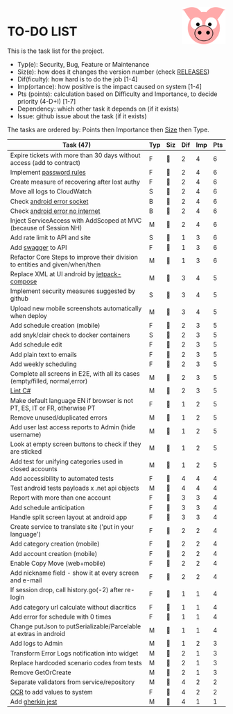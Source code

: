 <img src="../site/MVC/Assets/images/pig-on.svg" height="85" align="right"/>

# TO-DO LIST

This is the task list for the project.

- Typ(e): Security, Bug, Feature or Maintenance
- Siz(e): how does it changes the version number (check [RELEASES](RELEASES.md))
- Dif(ficulty): how hard is to do the job \[1-4\]
- Imp(ortance): how positive is the impact caused on system \[1-4\]
- Pts (points): calculation based on Difficulty and Importance, to decide priority (4-D+I) \[1-7\]
- Dependency: which other task it depends on (if it exists)
- Issue: github issue about the task (if it exists)

The tasks are ordered by: Points then Importance then [Size](RELEASES.md#legend) then Type.

| Task (47)                                                                      | Typ | Siz | Dif | Imp | Pts |
| ------------------------------------------------------------------------------ | --- | --- | --- | --- | --- |
| Expire tickets with more than 30 days without access (add to contract)         |  F  | 🐑 |  2  |  4  |  6  |
| Implement [password rules]                                                     |  F  | 🐑 |  2  |  4  |  6  |
| Create measure of recovering after lost authy                                  |  F  | 🐑 |  2  |  4  |  6  |
| Move all logs to CloudWatch                                                    |  S  | 🐜 |  2  |  4  |  6  |
| Check [android error socket](todo/android-error-socket-closed.log)             |  B  | 🐜 |  2  |  4  |  6  |
| Check [android error no internet](todo/android-error-no-internet.log)          |  B  | 🐜 |  2  |  4  |  6  |
| Inject ServiceAccess with AddScoped at MVC (because of Session NH)             |  M  | 🐜 |  2  |  4  |  6  |
| Add rate limit to API and site                                                 |  S  | 🐳 |  1  |  3  |  6  |
| Add [swagger] to API                                                           |  F  | 🐳 |  1  |  3  |  6  |
| Refactor Core Steps to improve their division to entities and given/when/then  |  M  | 🐑 |  1  |  3  |  6  |
| Replace XML at UI android by [jetpack-compose]                                 |  M  | 🐉 |  3  |  4  |  5  |
| Implement security measures suggested by github                                |  S  | 🐑 |  3  |  4  |  5  |
| Upload new mobile screenshots automatically when deploy                        |  M  | 🐑 |  3  |  4  |  5  |
| Add schedule creation (mobile)                                                 |  F  | 🐉 |  2  |  3  |  5  |
| add snyk/clair check to docker containers                                      |  S  | 🐳 |  2  |  3  |  5  |
| Add schedule edit                                                              |  F  | 🐳 |  2  |  3  |  5  |
| Add plain text to emails                                                       |  F  | 🐳 |  2  |  3  |  5  |
| Add weekly scheduling                                                          |  F  | 🐑 |  2  |  3  |  5  |
| Complete all screens in E2E, with all its cases (empty/filled, normal,error)   |  M  | 🐑 |  2  |  3  |  5  |
| [Lint C#]                                                                      |  M  | 🐜 |  2  |  3  |  5  |
| Make default language EN if browser is not PT, ES, IT or FR, otherwise PT      |  F  | 🐑 |  1  |  2  |  5  |
| Remove unused/duplicated errors                                                |  M  | 🐑 |  1  |  2  |  5  |
| Add user last access reports to Admin (hide username)                          |  M  | 🐑 |  1  |  2  |  5  |
| Look at empty screen buttons to check if they are sticked                      |  M  | 🐜 |  1  |  2  |  5  |
| Add test for unifying categories used in closed accounts                       |  M  | 🐜 |  1  |  2  |  5  |
| Add accessibility to automated tests                                           |  F  | 🐳 |  4  |  4  |  4  |
| Test android tests payloads x .net api objects                                 |  M  | 🐑 |  4  |  4  |  4  |
| Report with more than one account                                              |  F  | 🐉 |  3  |  3  |  4  |
| Add schedule anticipation                                                      |  F  | 🐳 |  3  |  3  |  4  |
| Handle split screen layout at android app                                      |  F  | 🐳 |  3  |  3  |  4  |
| Create service to translate site ('put in your language')                      |  F  | 🐉 |  2  |  2  |  4  |
| Add category creation (mobile)                                                 |  F  | 🐉 |  2  |  2  |  4  |
| Add account creation (mobile)                                                  |  F  | 🐉 |  2  |  2  |  4  |
| Enable Copy Move (web+mobile)                                                  |  F  | 🐳 |  2  |  2  |  4  |
| Add nickname field - show it at every screen and e-mail                        |  F  | 🐳 |  2  |  2  |  4  |
| If session drop, call history.go(-2) after re-login                            |  F  | 🐑 |  1  |  1  |  4  |
| Add category url calculate without diacritics                                  |  F  | 🐑 |  1  |  1  |  4  |
| Add error for schedule with 0 times                                            |  F  | 🐜 |  1  |  1  |  4  |
| Change putJson to putSerializable/Parcelable at extras in android              |  M  | 🐜 |  1  |  1  |  4  |
| Add logs to Admin                                                              |  M  | 🐑 |  1  |  2  |  3  |
| Transform Error Logs notification into widget                                  |  M  | 🐜 |  2  |  1  |  3  |
| Replace hardcoded scenario codes from tests                                    |  M  | 🐜 |  2  |  1  |  3  |
| Remove GetOrCreate                                                             |  M  | 🐜 |  2  |  1  |  3  |
| Separate validators from service/repository                                    |  M  | 🐑 |  4  |  2  |  2  |
| [OCR] to add values to system                                                  |  F  | 🐉 |  4  |  2  |  2  |
| Add [gherkin jest]                                                             |  M  | 🐑 |  4  |  1  |  1  |

[jetpack-compose]: https://developer.android.com/courses/android-basics-compose/course
[password rules]: https://cheatsheetseries.owasp.org/cheatsheets/Authentication_Cheat_Sheet.html#implement-proper-password-strength-controls
[gherkin jest]: https://www.npmjs.com/package/gherkin-jest
[Lint C#]: https://medium.com/@michaelparkerdev/linting-c-in-2019-stylecop-sonar-resharper-and-roslyn-73e88af57ebd
[OCR]: https://developers.google.com/ml-kit/vision/text-recognition/android
[swagger]: https://learn.microsoft.com/en-us/aspnet/core/tutorials/web-api-help-pages-using-swagger?view=aspnetcore-8.0
